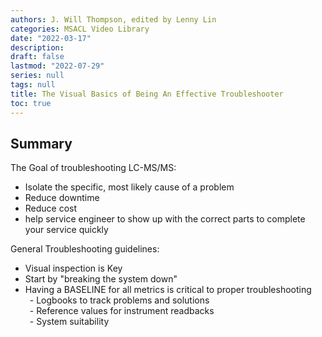 ```yaml
---
authors: J. Will Thompson, edited by Lenny Lin
categories: MSACL Video Library
date: "2022-03-17"
description:  
draft: false
lastmod: "2022-07-29"
series: null
tags: null
title: The Visual Basics of Being An Effective Troubleshooter
toc: true
---
```




<!--more-->
## Summary
The Goal of troubleshooting LC-MS/MS:  
- Isolate the specific, most likely cause of a problem  
- Reduce downtime  
- Reduce cost  
- help service engineer to show up with the correct parts to complete your service quickly   

General Troubleshooting guidelines:  
- Visual inspection is Key  
- Start by "breaking the system down"  
- Having a BASELINE for all metrics is critical to proper troubleshooting  
&ensp;- Logbooks to track problems and solutions  
&ensp;- Reference values for instrument readbacks  
&ensp;- System suitability   

